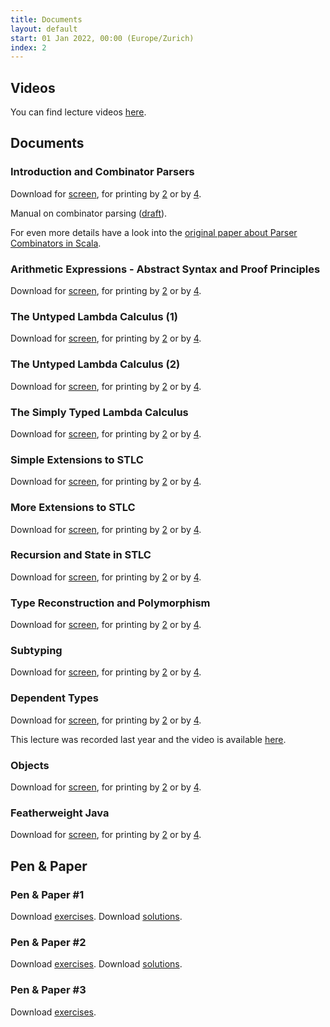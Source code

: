 ```yaml
---
title: Documents
layout: default
start: 01 Jan 2022, 00:00 (Europe/Zurich)
index: 2
---
```


## Videos

You can find lecture videos [here](https://tube.switch.ch/channels/1c35e229?order=oldest-first&view=list&return_to=).

## Documents


  
### Introduction and Combinator Parsers

Download for [screen](slides/week01.pdf),
for printing by [2](slides/week01-1x2.pdf)
or by [4](slides/week01-2x2.pdf).

    
Manual on combinator parsing ([draft](slides/combinator_parsing.pdf)).

For even more details have a look into the [original paper about Parser Combinators in Scala](https://lirias.kuleuven.be/bitstream/123456789/164870/1/CW491.pdf).
    
    
  

  
### Arithmetic Expressions - Abstract Syntax and Proof Principles

Download for [screen](slides/week02.pdf),
for printing by [2](slides/week02-1x2.pdf)
or by [4](slides/week02-2x2.pdf).

    
    
  

  
### The Untyped Lambda Calculus (1)

Download for [screen](slides/week03.pdf),
for printing by [2](slides/week03-1x2.pdf)
or by [4](slides/week03-2x2.pdf).

    
    
  

  
### The Untyped Lambda Calculus (2)

Download for [screen](slides/week04.pdf),
for printing by [2](slides/week04-1x2.pdf)
or by [4](slides/week04-2x2.pdf).

    
    
  

  
### The Simply Typed Lambda Calculus

Download for [screen](slides/week05.pdf),
for printing by [2](slides/week05-1x2.pdf)
or by [4](slides/week05-2x2.pdf).

    
    
  

  
### Simple Extensions to STLC

Download for [screen](slides/week06.pdf),
for printing by [2](slides/week06-1x2.pdf)
or by [4](slides/week06-2x2.pdf).

    
    
  

  
### More Extensions to STLC

Download for [screen](slides/week07.pdf),
for printing by [2](slides/week07-1x2.pdf)
or by [4](slides/week07-2x2.pdf).

    
    
  

  
### Recursion and State in STLC

Download for [screen](slides/week08.pdf),
for printing by [2](slides/week08-1x2.pdf)
or by [4](slides/week08-2x2.pdf).

    
    
  

  
### Type Reconstruction and Polymorphism

Download for [screen](slides/week09.pdf),
for printing by [2](slides/week09-1x2.pdf)
or by [4](slides/week09-2x2.pdf).

    
    
  

  
### Subtyping

Download for [screen](slides/week10.pdf),
for printing by [2](slides/week10-1x2.pdf)
or by [4](slides/week10-2x2.pdf).

    
    
  

  
### Dependent Types

Download for [screen](slides/week11.pdf),
for printing by [2](slides/week11-1x2.pdf)
or by [4](slides/week11-2x2.pdf).

    
    
This lecture was recorded last year and the video is available [here](https://tube.switch.ch/videos/75be0240).
    
  

  
### Objects

Download for [screen](slides/week12.pdf),
for printing by [2](slides/week12-1x2.pdf)
or by [4](slides/week12-2x2.pdf).

    
    
  

  
### Featherweight Java

Download for [screen](slides/week13.pdf),
for printing by [2](slides/week13-1x2.pdf)
or by [4](slides/week13-2x2.pdf).

    
    
  


<!--
Note: The headings below are separate, because the corresponding PDFs aren't
actually generated by the code in the repo, they are PDFs in the slides/external
directory.
-->

<!--
### Foundations of Scala

Download for [screen](slides/week14.pdf).

### Foundations of Scala (contd.)

Download for [screen](slides/week14.pdf).
-->

## Pen & Paper

### Pen & Paper #1

Download [exercises](slides/penpaper-midterm2016-1.pdf).
Download [solutions](slides/penpaper-midterm-1-sol.pdf).

### Pen & Paper #2

Download [exercises](slides/penpaper-midterm2021-3.pdf).
Download [solutions](slides/penpaper-midterm2021-3-sol.pdf).

### Pen & Paper #3

Download [exercises](slides/penpaper-exercises-2022-3.pdf).

<!--
Download [solutions](slides/penpaper-final-2-sol.pdf).

### Pen & Paper #4

Download [exercises](slides/penpaper-final-1.pdf).
Download [solutions](slides/penpaper-final-1-sol.pdf).
-->